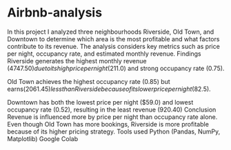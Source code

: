 # Airbnb-analysis
In this project I analyzed three neighbourhoods Riverside, Old Town, and Downtown to determine which area is the most profitable and what factors contribute to its revenue. The analysis considers key metrics such as price per night, occupancy rate, and estimated monthly revenue. 
Findings
Riverside generates the highest monthly revenue ($4747.50)due to its high price per night ($211.0) and strong occupancy rate (0.75).

Old Town achieves the highest occupancy rate (0.85) but earns($2061.45) less than Riverside because of its lower price per night ($82.5).

Downtown has both the lowest price per night ($59.0) and lowest occupancy rate (0.52), resulting in the least revenue (920.40)
Conclusion
Revenue is influenced more by price per night than occupancy rate alone.
Even though Old Town has more bookings, Riverside is more profitable because of its higher pricing strategy.
Tools used
Python (Pandas, NumPy, Matplotlib)
Google Colab
